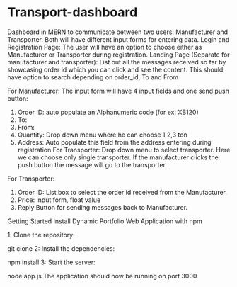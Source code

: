 # Transport-dashboard
Dashboard in MERN to communicate between two users: Manufacturer and Transporter. Both will have different input forms for entering data.
Login and Registration Page: The user will have an option to choose either as 
Manufacturer or Transporter during registration.
Landing Page (Separate for manufacturer and transporter): List out all the messages 
received so far by showcasing order id which you can click and see the content. This 
should have option to search depending on order_id, To and From

For Manufacturer:
The input form will have 4 input fields and one send push button: 
1. Order ID: auto populate an Alphanumeric code (for ex: XB120)
2. To: 
3. From: 
4. Quantity: Drop down menu where he can choose 1,2,3 ton 
5. Address: Auto populate this field from the address entering during registration 
For Transporter: Drop down menu to select transporter. Here we can choose only 
single transporter.
If the manufacturer clicks the push button the message will go to the transporter.
 
For Transporter: 
1. Order ID: List box to select the order id received from the Manufacturer.
2. Price: input form, float value 
3. Reply Button for sending messages back to Manufacturer.

Getting Started
Install Dynamic Portfolio Web Application with npm

1: Clone the repository:

  git clone <url>
2: Install the dependencies:

  npm install
3: Start the server:

  node app.js
The application should now be running on port 3000
